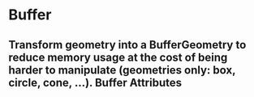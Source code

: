 
Buffer
======


Transform geometry into a BufferGeometry to reduce memory usage at the cost of being harder to manipulate (geometries only: box, circle, cone, ...).
Buffer Attributes
-----------------
